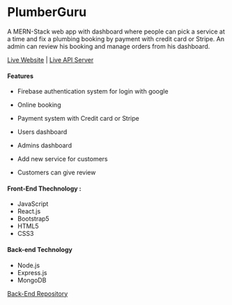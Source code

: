 # PlumberGuru

<!-- This project was bootstrapped with React router. MongoDB is used for database and Heroku is used for server site code and client site is deployed in the Firebase. This is a plumber service project. Anyone can book one service at a time after google login and pay with stripe, and see all the bookings in the booking list section. An admin can manage order and also make new admin in the admin palen area. This is the client site code ropository.
You can visit that site from here... [PlumberGuru](https://plumber-guru.web.app/). -->

A MERN-Stack web app with dashboard where people can pick a service at a time and fix a plumbing booking by payment with credit card or Stripe. An admin can review his booking and manage orders from his dashboard.

[Live Website](https://plumber-guru.web.app/) | [Live API Server](https://vast-ravine-13356.herokuapp.com/) 


#### Features
- Firebase authentication system for login with google

- Online booking

- Payment system with Credit card or Stripe

- Users dashboard

- Admins dashboard

- Add new service for customers

- Customers can give review


#### Front-End Thechnology :
- JavaScript
- React.js
- Bootstrap5
- HTML5
- CSS3


#### Back-end Technology
- Node.js
- Express.js
- MongoDB


[Back-End Repository](https://github.com/Porgramming-Hero-web-course/complete-website-server-sakibabir52)


